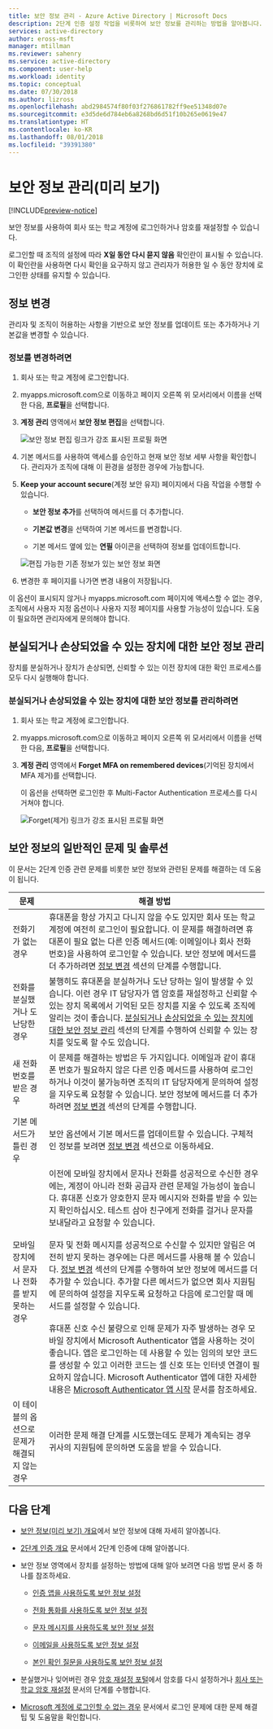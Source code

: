 ```yaml
---
title: 보안 정보 관리 - Azure Active Directory | Microsoft Docs
description: 2단계 인증 설정 작업을 비롯하여 보안 정보를 관리하는 방법을 알아봅니다.
services: active-directory
author: eross-msft
manager: mtillman
ms.reviewer: sahenry
ms.service: active-directory
ms.component: user-help
ms.workload: identity
ms.topic: conceptual
ms.date: 07/30/2018
ms.author: lizross
ms.openlocfilehash: abd2984574f80f03f276861782ff9ee51348d07e
ms.sourcegitcommit: e3d5de6d784eb6a8268bd6d51f10b265e0619e47
ms.translationtype: HT
ms.contentlocale: ko-KR
ms.lasthandoff: 08/01/2018
ms.locfileid: "39391380"
---
```

# <a name="manage-your-security-info-preview"></a>보안 정보 관리(미리 보기)

[!INCLUDE[preview-notice](../../../includes/active-directory-end-user-preview-notice-security-info.md)]

보안 정보를 사용하여 회사 또는 학교 계정에 로그인하거나 암호를 재설정할 수 있습니다.

로그인할 때 조직의 설정에 따라 **X일 동안 다시 묻지 않음** 확인란이 표시될 수 있습니다. 이 확인란을 사용하면 다시 확인을 요구하지 않고 관리자가 허용한 일 수 동안 장치에 로그인한 상태를 유지할 수 있습니다.

## <a name="change-your-info"></a>정보 변경
관리자 및 조직이 허용하는 사항을 기반으로 보안 정보를 업데이트 또는 추가하거나 기본값을 변경할 수 있습니다.

### <a name="to-change-your-info"></a>정보를 변경하려면

1. 회사 또는 학교 계정에 로그인합니다.

2. myapps.microsoft.com으로 이동하고 페이지 오른쪽 위 모서리에서 이름을 선택한 다음, **프로필**을 선택합니다.

3. **계정 관리** 영역에서 **보안 정보 편집**을 선택합니다.

    ![보안 정보 편집 링크가 강조 표시된 프로필 화면](media/security-info/security-info-profile.png)

4. 기본 메서드를 사용하여 액세스를 승인하고 현재 보안 정보 세부 사항을 확인합니다. 관리자가 조직에 대해 이 환경을 설정한 경우에 가능합니다.

5. **Keep your account secure**(계정 보안 유지) 페이지에서 다음 작업을 수행할 수 있습니다.

    - **보안 정보 추가**를 선택하여 메서드를 더 추가합니다.

    - **기본값 변경**을 선택하여 기본 메서드를 변경합니다.

    - 기본 메서드 옆에 있는 **연필** 아이콘을 선택하여 정보를 업데이트합니다.

    ![편집 가능한 기존 정보가 있는 보안 정보 화면](media/security-info/security-info-edit.png)

6. 변경한 후 페이지를 나가면 변경 내용이 저장됩니다.

이 옵션이 표시되지 않거나 myapps.microsoft.com 페이지에 액세스할 수 없는 경우, 조직에서 사용자 지정 옵션이나 사용자 지정 페이지를 사용할 가능성이 있습니다. 도움이 필요하면 관리자에게 문의해야 합니다.

## <a name="manage-your-security-info-for-a-lost-or-potentially-compromised-device"></a>분실되거나 손상되었을 수 있는 장치에 대한 보안 정보 관리

장치를 분실하거나 장치가 손상되면, 신뢰할 수 있는 이전 장치에 대한 확인 프로세스를 모두 다시 실행해야 합니다.

### <a name="to-manage-your-security-info-for-lost-or-potentially-compromised-devices"></a>분실되거나 손상되었을 수 있는 장치에 대한 보안 정보를 관리하려면

1. 회사 또는 학교 계정에 로그인합니다.

2. myapps.microsoft.com으로 이동하고 페이지 오른쪽 위 모서리에서 이름을 선택한 다음, **프로필**을 선택합니다.

3. **계정 관리** 영역에서 **Forget MFA on remembered devices**(기억된 장치에서 MFA 제거)를 선택합니다.
    
    이 옵션을 선택하면 로그인한 후 Multi-Factor Authentication 프로세스를 다시 거쳐야 합니다.

    ![Forget(제거) 링크가 강조 표시된 프로필 화면](media/security-info/security-info-forget.png)

## <a name="common-problems-and-solutions-with-your-security-info"></a>보안 정보의 일반적인 문제 및 솔루션

이 문서는 2단계 인증 관련 문제를 비롯한 보안 정보와 관련된 문제를 해결하는 데 도움이 됩니다.

|문제|해결 방법|
|-------|--------|
|전화기가 없는 경우|휴대폰을 항상 가지고 다니지 않을 수도 있지만 회사 또는 학교 계정에 여전히 로그인이 필요합니다. 이 문제를 해결하려면 휴대폰이 필요 없는 다른 인증 메서드(예: 이메일이나 회사 전화 번호)을 사용하여 로그인할 수 있습니다. 보안 정보에 메서드를 더 추가하려면 [정보 변경](#change-your-info) 섹션의 단계를 수행합니다.|
|전화를 분실했거나 도난당한 경우|불행히도 휴대폰을 분실하거나 도난 당하는 일이 발생할 수 있습니다. 이런 경우 IT 담당자가 앱 암호를 재설정하고 신뢰할 수 있는 장치 목록에서 기억된 모든 장치를 지울 수 있도록 조직에 알리는 것이 좋습니다. [분실되거나 손상되었을 수 있는 장치에 대한 보안 정보 관리](#manage-your-security-info-for-a-lost-or-potentially-compromised-device) 섹션의 단계를 수행하여 신뢰할 수 있는 장치를 잊도록 할 수도 있습니다.|
|새 전화 번호를 받은 경우|이 문제를 해결하는 방법은 두 가지입니다. 이메일과 같이 휴대폰 번호가 필요하지 않은 다른 인증 메서드를 사용하여 로그인하거나 이것이 불가능하면 조직의 IT 담당자에게 문의하여 설정을 지우도록 요청할 수 있습니다. 보안 정보에 메서드를 더 추가하려면 [정보 변경](#change-your-info) 섹션의 단계를 수행합니다.|
|기본 메서드가 틀린 경우|보안 옵션에서 기본 메서드를 업데이트할 수 있습니다. 구체적인 정보를 보려면 [정보 변경](#change-your-info) 섹션으로 이동하세요.|
|모바일 장치에서 문자나 전화를 받지 못하는 경우|이전에 모바일 장치에서 문자나 전화를 성공적으로 수신한 경우에는, 계정이 아니라 전화 공급자 관련 문제일 가능성이 높습니다. 휴대폰 신호가 양호한지 문자 메시지와 전화를 받을 수 있는지 확인하십시오. 테스트 삼아 친구에게 전화를 걸거나 문자를 보내달라고 요청할 수 있습니다.<br><br>문자 및 전화 메시지를 성공적으로 수신할 수 있지만 알림은 여전히 받지 못하는 경우에는 다른 메서드를 사용해 볼 수 있습니다. [정보 변경](#change-your-info) 섹션의 단계를 수행하여 보안 정보에 메서드를 더 추가할 수 있습니다. 추가할 다른 메서드가 없으면 회사 지원팀에 문의하여 설정을 지우도록 요청하고 다음에 로그인할 때 메서드를 설정할 수 있습니다.<br><br>휴대폰 신호 수신 불량으로 인해 문제가 자주 발생하는 경우 모바일 장치에서 Microsoft Authenticator 앱을 사용하는 것이 좋습니다. 앱은 로그인하는 데 사용할 수 있는 임의의 보안 코드를 생성할 수 있고 이러한 코드는 셀 신호 또는 인터넷 연결이 필요하지 않습니다. Microsoft Authenticator 앱에 대한 자세한 내용은 [Microsoft Authenticator 앱 시작](https://docs.microsoft.com/azure/multi-factor-authentication/end-user/microsoft-authenticator-app-how-to) 문서를 참조하세요.|
|이 테이블의 옵션으로 문제가 해결되지 않는 경우|이러한 문제 해결 단계를 시도했는데도 문제가 계속되는 경우 귀사의 지원팀에 문의하면 도움을 받을 수 있습니다.|

## <a name="next-steps"></a>다음 단계

- [보안 정보(미리 보기) 개요](user-help-security-info-overview.md)에서 보안 정보에 대해 자세히 알아봅니다.

- [2단계 인증 개요](user-help-two-step-verification-overview.md) 문서에서 2단계 인증에 대해 알아봅니다. 

- 보안 정보 영역에서 장치를 설정하는 방법에 대해 알아 보려면 다음 방법 문서 중 하나를 참조하세요.

    - [인증 앱을 사용하도록 보안 정보 설정](security-info-setup-auth-app.md)

    - [전화 통화를 사용하도록 보안 정보 설정](security-info-setup-phone-number.md)

    - [문자 메시지를 사용하도록 보안 정보 설정](security-info-setup-text-msg.md)

    - [이메일을 사용하도록 보안 정보 설정](security-info-setup-email.md)

    - [본인 확인 질문을 사용하도록 보안 정보 설정](security-info-setup-questions.md)

- 분실했거나 잊어버린 경우 [암호 재설정 포털](https://passwordreset.microsoftonline.com/)에서 암호를 다시 설정하거나 [회사 또는 학교 암호 재설정](user-help-reset-password.md) 문서의 단계를 수행합니다.

- [Microsoft 계정에 로그인할 수 없는 경우](https://support.microsoft.com/help/12429/microsoft-account-sign-in-cant) 문서에서 로그인 문제에 대한 문제 해결 팁 및 도움말을 확인합니다.